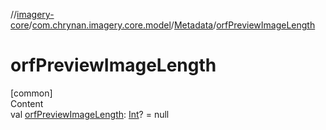 //[imagery-core](../../../index.md)/[com.chrynan.imagery.core.model](../index.md)/[Metadata](index.md)/[orfPreviewImageLength](orf-preview-image-length.md)



# orfPreviewImageLength  
[common]  
Content  
val [orfPreviewImageLength](orf-preview-image-length.md): [Int](https://kotlinlang.org/api/latest/jvm/stdlib/kotlin/-int/index.html)? = null  



